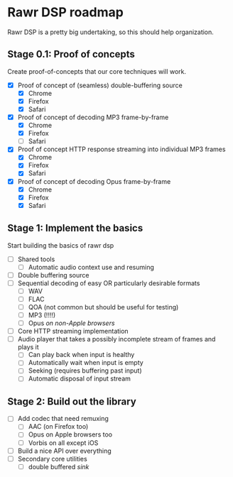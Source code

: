 # Rawr DSP roadmap

Rawr DSP is a pretty big undertaking, so this should help organization.

## Stage 0.1: Proof of concepts

Create proof-of-concepts that our core techniques will work.

 - [x] Proof of concept of (seamless) double-buffering source
	* [x] Chrome
   * [x] Firefox
   * [x] Safari
 - [x] Proof of concept of decoding MP3 frame-by-frame
	 * [x] Chrome
	 * [x] Firefox
	 * [ ] Safari
 - [x] Proof of concept HTTP response streaming into individual MP3 frames
	* [x] Chrome
	* [x] Firefox
	* [x] Safari
 - [x] Proof of concept of decoding Opus frame-by-frame
	 * [x] Chrome
	 * [x] Firefox
	 * [x] Safari

## Stage 1: Implement the basics

Start building the basics of rawr dsp

- [ ] Shared tools
  * [ ] Automatic audio context use and resuming
- [ ] Double buffering source
- [ ] Sequential decoding of easy OR particularly desirable formats
  * [ ] WAV
  * [ ] FLAC
  * [ ] QOA (not common but should be useful for testing)
  * [ ] MP3 (!!!!)
  * [ ] Opus *on non-Apple browsers*
- [ ] Core HTTP streaming implementation
- [ ] Audio player that takes a possibly incomplete stream of frames and plays it
  * [ ] Can play back when input is healthy
  * [ ] Automatically wait when input is empty
  * [ ] Seeking (requires buffering past input)
  * [ ] Automatic disposal of input stream

## Stage 2: Build out the library

- [ ] Add codec that need remuxing
  * [ ] AAC (on Firefox too)
  * [ ] Opus on Apple browsers too
  * [ ] Vorbis on all except iOS
- [ ] Build a nice API over everything
- [ ] Secondary core utilities
  * [ ] double buffered *sink*
